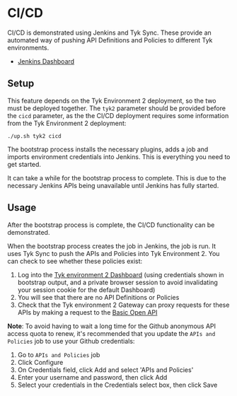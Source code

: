 # CI/CD

CI/CD is demonstrated using Jenkins and Tyk Sync. These provide an automated way of pushing API Definitions and Policies to different Tyk environments.

- [Jenkins Dashboard](http://localhost:8070)

## Setup

This feature depends on the Tyk Environment 2 deployment, so the two must be deployed together. The `tyk2` parameter should be provided before the `cicd` parameter, as the the CI/CD deployment requires some information from the Tyk Environment 2 deployment: 

```
./up.sh tyk2 cicd
```

The bootstrap process installs the necessary plugins, adds a job and imports environment credentials into Jenkins. This is everything you need to get started.

It can take a while for the bootstrap process to complete. This is due to the necessary Jenkins APIs being unavailable until Jenkins has fully started.

## Usage

After the bootstrap process is complete, the CI/CD functionality can be demonstrated.

When the bootstrap process creates the job in Jenkins, the job is run. It uses Tyk Sync to push the APIs and Policies into Tyk Environment 2. You can check to see whether these policies exist:

1. Log into the [Tyk environment 2 Dashboard](http://localhost:3002) (using credentials shown in bootstrap output, and a private browser session to avoid invalidating your session cookie for the default Dashboard)
2. You will see that there are no API Definitions or Policies
3. Check that the Tyk environment 2 Gateway can proxy requests for these APIs by making a request to the [Basic Open API](http://localhost:8085/basic-open-api/get)

**Note**: To avoid having to wait a long time for the Github anonymous API access quota to renew, it's recommended that you update the `APIs and Policies` job to use your Github credentials:

1. Go to `APIs and Policies` job
2. Click Configure
3. On Credentials field, click Add and select 'APIs and Policies'
4. Enter your username and password, then click Add
5. Select your credentials in the Credentials select box, then click Save

